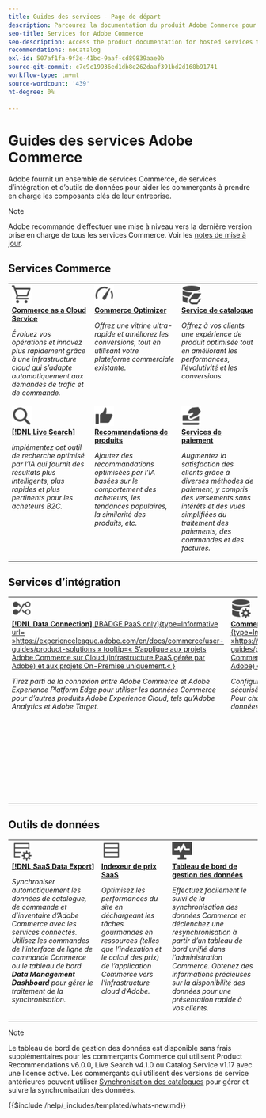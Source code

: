 ```yaml
---
title: Guides des services - Page de départ
description: Parcourez la documentation du produit Adobe Commerce pour les services SaaS Commerce
seo-title: Services for Adobe Commerce
seo-description: Access the product documentation for hosted services that help Adobe Commerce merchants support key components of their business.
recommendations: noCatalog
exl-id: 507af1fa-9f3e-41bc-9aaf-cd89839aae0b
source-git-commit: c7c9c19936ed1db8e262daaf391bd2d168b91741
workflow-type: tm+mt
source-wordcount: '439'
ht-degree: 0%

---
```


# Guides des services Adobe Commerce

Adobe fournit un ensemble de services Commerce, de services d’intégration et d’outils de données pour aider les commerçants à prendre en charge les composants clés de leur entreprise.

>[!NOTE]
>
>Adobe recommande d’effectuer une mise à niveau vers la dernière version prise en charge de tous les services Commerce. Voir les [notes de mise à jour](release-notes-all.md).

## Services Commerce

<table style="table-layout:fixed">
<tr style="border: 0;">
   <td valign="top">
      <a href="../cloud-service/overview.md">
      <img alt="Cloud" src="../assets/icons/shopping-cart.svg" width="40">
      </a>
      <div>
         <a href="../cloud-service/overview.md">
         <strong>Commerce as a Cloud Service</strong>
         </a>
      </div>
      <p>
         <em>Évoluez vos opérations et innovez plus rapidement grâce à une infrastructure cloud qui s’adapte automatiquement aux demandes de trafic et de commande.</em>
      </p>
   </td>
   <td valign="top">
      <a href="../optimizer/overview.md">
      <img alt="Optimiser" src="../assets/icons/gauge4.svg" width="40">
      </a>
      <div>
         <a href="../optimizer/overview.md">
         <strong>Commerce Optimizer</strong>
         </a>
      </div>
      <p>
         <em>Offrez une vitrine ultra-rapide et améliorez les conversions, tout en utilisant votre plateforme commerciale existante.</em>
      </p>
   </td>
   <td valign="top">
      <a href="../catalog-service/overview.md">
      <img alt="Données de catalogue pour les services connectés" src="../assets/icons/DataBook.svg" width="40">
      </a>
      <div>
         <a href="../catalog-service/overview.md">
         <strong>Service de catalogue</strong>
         </a>
      </div>
      <p>
         <em>Offrez à vos clients une expérience de produit optimisée tout en améliorant les performances, l’évolutivité et les conversions.</em>
      </p>
   </td>
</tr>
<tr style="border: 0;">
   <td valign="top">
      <a href="../live-search/overview.md">
      <img alt="Rechercher" src="../assets/icons/Magnify.svg" width="40">
      </a>
      <div>
         <a href="../live-search/overview.md">
         <strong>[!DNL Live Search]</strong>
         </a>
      </div>
      <p>
         <em>Implémentez cet outil de recherche optimisé par l’IA qui fournit des résultats plus intelligents, plus rapides et plus pertinents pour les acheteurs B2C.</em>
      </p>
   </td>
   <td valign="top">
      <a href="../product-recommendations/overview.md">
      <img alt="ThumbsUp" src="../assets/icons/ThumbUp.svg" width="40">
      </a>
      <div>
         <a href="../product-recommendations/overview.md">
         <strong>Recommandations de produits</strong>
         </a>
      </div>
      <p>
         <em>Ajoutez des recommandations optimisées par l’IA basées sur le comportement des acheteurs, les tendances populaires, la similarité des produits, etc.</em>
      </p>
   </td>
   <td valign="top">
      <a href="../payment-services/guide-overview.md">
      <img alt="Paiements par carte de crédit" src="../assets/icons/CreditCard.svg" width="40">
      </a>
      <div>
         <a href="../payment-services/guide-overview.md">
         <strong> Services de paiement </strong>
         </a>
      </div>
      <p>
         <em>Augmentez la satisfaction des clients grâce à diverses méthodes de paiement, y compris des versements sans intérêts et des vues simplifiées du traitement des paiements, des commandes et des factures.</em>
      </p>
   </td>
</tr>
</table>

## Services d’intégration

<table style="table-layout:fixed">
<tr style="border: 0;">
   <td valign="top">
      <a href="../data-connection/overview.md">
      <img alt="Transfert de données vers Platform" src="../assets/icons/TransferToPlatform.svg" width="40">
      </a>
      <div>
         <a href="../data-connection/overview.md">
         <strong>[!DNL Data Connection]</strong> [!BADGE PaaS only]{type=Informative url= »https://experienceleague.adobe.com/en/docs/commerce/user-guides/product-solutions » tooltip=« S’applique aux projets Adobe Commerce sur Cloud (infrastructure PaaS gérée par Adobe) et aux projets On-Premise uniquement.« }
         </a>
      </div>
      <p>
         <em>Tirez parti de la connexion entre Adobe Commerce et Adobe Experience Platform Edge pour utiliser les données Commerce pour d’autres produits Adobe Experience Cloud, tels qu’Adobe Analytics et Adobe Target.</em>
      </p>
   </td>
   <td valign="top">
      <a href="../landing/saas.md">
      <img alt="ThumbsUp" src="../assets/icons/DataSetting.svg" width="40">
      </a>
      <div>
          <a href="../landing/saas.md">
         <strong>Commerce Services Connector </strong> [!BADGE PaaS uniquement]{type=Informative url= »https://experienceleague.adobe.com/en/docs/commerce/user-guides/product-solutions » tooltip=« S’applique à Adobe Commerce sur les projets cloud (infrastructure PaaS gérée par Adobe) et les projets On-Premise uniquement.« }
         </a>
      </div>
      <p>
         <em>Configurez l’authentification pour activer la communication sécurisée entre Adobe Commerce et les services connectés. Pour chaque environnement, spécifiez l’identifiant d’espace de données pour le stockage des données des services Commerce.</em>
      </p>
   </td>
   <td valign="top">
      <a href="../aem-assets-integration/overview.md">
      <img alt="Visuel" src="../assets/icons/images.svg" width="40">
      </a>
      <div>
          <a href="../aem-assets-integration/overview.md">
         <strong>Intégration AEM Assets</strong>
         </a>
      </div>
      <p>
         <em>Simplifiez la gestion des ressources numériques à l’aide d’un système qui s’intègre à Adobe Experience Manager pour gérer le contenu multimédia enrichi.</em>
      </p>
   </td>
</tr>
</table>

## Outils de données

<table style="table-layout:fixed">
<tr style="border: 0;">
   <td valign="top">
       <a href="../data-export/overview.md">
      <img alt="Gestion des flux d’exportation de données SaaS" src="../assets/icons/FeedManagement.svg" width="40">
      </a>
      <div>
         <a href="../data-export/overview.md">
         <strong>[!DNL SaaS Data Export]</strong>
         </a>
      </div>
      <p>
         <em>Synchroniser automatiquement les données de catalogue, de commande et d’inventaire d’Adobe Commerce avec les services connectés. Utilisez les commandes de l’interface de ligne de commande Commerce ou le tableau de bord <strong>Data Management Dashboard</strong> pour gérer le traitement de la synchronisation.</em>
      </p>
   </td>
   <td valign="top">
      <a href="../price-index/price-indexing.md">
      <img alt="Flux des prix des produits" src="../assets/icons/Feed.svg" width="40">
      </a>
      <div>
          <a href="../price-index/price-indexing.md">
         <strong>Indexeur de prix SaaS</strong>
         </a>
      </div>
      <p>
         <em>Optimisez les performances du site en déchargeant les tâches gourmandes en ressources (telles que l’indexation et le calcul des prix) de l’application Commerce vers l’infrastructure cloud d’Adobe.</em>
      </p>
   </td>
   <td valign="top">
      <a href="https://experienceleague.adobe.com/en/docs/commerce-admin/systems/data-transfer/data-dashboard" target="_blank">
      <img alt="Surveiller la synchronisation des données" src="../assets/icons/Monitoring.svg" width="40">
      </a>
      <div>
          <a href="https://experienceleague.adobe.com/en/docs/commerce-admin/systems/data-transfer/data-dashboard" target="_blank">
         <strong>Tableau de bord de gestion des données</strong>
         </a>
      </div>
      <p>
         <em>Effectuez facilement le suivi de la synchronisation des données Commerce et déclenchez une resynchronisation à partir d’un tableau de bord unifié dans l’administration Commerce. Obtenez des informations précieuses sur la disponibilité des données pour une présentation rapide à vos clients.</em>
      </p>
   </td>
</table>

>[!NOTE]
>
>Le tableau de bord de gestion des données est disponible sans frais supplémentaires pour les commerçants Commerce qui utilisent Product Recommendations v6.0.0, Live Search v4.1.0 ou Catalog Service v1.17 avec une licence active. Les commerçants qui utilisent des versions de service antérieures peuvent utiliser [Synchronisation des catalogues](../landing/catalog-sync.md) pour gérer et suivre la synchronisation des données.

{{$include /help/_includes/templated/whats-new.md}}

<!-- Last updated from includes: 2025-08-29 15:18:45 -->
